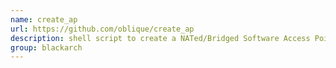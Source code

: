 ```yaml
---
name: create_ap
url: https://github.com/oblique/create_ap
description: shell script to create a NATed/Bridged Software Access Point. URL : https://github.com/oblique/create_ap Groups : blackarch blackarch-wireless
group: blackarch
---
```

